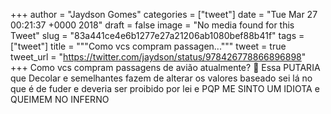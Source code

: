 
+++
author = "Jaydson Gomes"
categories = ["tweet"]
date = "Tue Mar 27 00:21:37 +0000 2018"
draft = false
image = "No media found for this Tweet"
slug = "83a441ce4e6b1277e27a21206ab1080bef88b41f"
tags = ["tweet"]
title = """Como vcs compram passagen..."""
tweet = true
tweet_url = "https://twitter.com/jaydson/status/978426778866896898"
+++
Como vcs compram passagens de avião atualmente? 🤔
Essa PUTARIA que Decolar e semelhantes fazem de alterar os valores baseado sei lá no que é de fuder e deveria ser proibido por lei e PQP ME SINTO UM IDIOTA e QUEIMEM NO INFERNO
